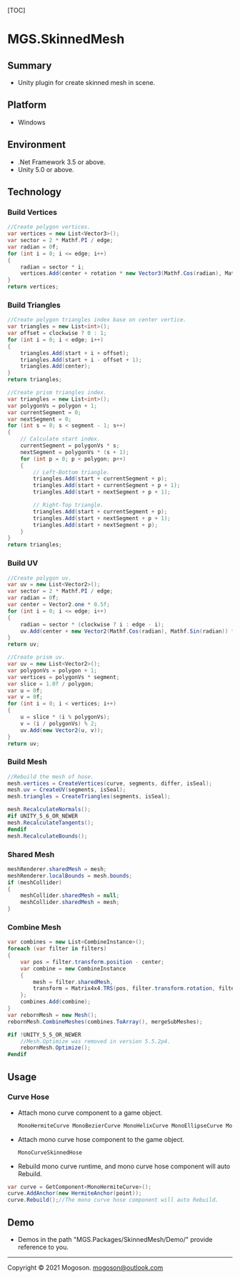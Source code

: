 [TOC]

# MGS.SkinnedMesh

## Summary

- Unity plugin for create skinned mesh in scene.

## Platform

- Windows

## Environment

- .Net Framework 3.5 or above.
- Unity 5.0 or above.

## Technology

### Build Vertices

```C#
//Create polygon vertices.
var vertices = new List<Vector3>();
var sector = 2 * Mathf.PI / edge;
var radian = 0f;
for (int i = 0; i <= edge; i++)
{
    radian = sector * i;
    vertices.Add(center + rotation * new Vector3(Mathf.Cos(radian), Mathf.Sin(radian)) * radius);
}
return vertices;
```

### Build Triangles

```C#
//Create polygon triangles index base on center vertice.
var triangles = new List<int>();
var offset = clockwise ? 0 : 1;
for (int i = 0; i < edge; i++)
{
    triangles.Add(start + i + offset);
    triangles.Add(start + i - offset + 1);
    triangles.Add(center);
}
return triangles;

//Create prism triangles index.
var triangles = new List<int>();
var polygonVs = polygon + 1;
var currentSegment = 0;
var nextSegment = 0;
for (int s = 0; s < segment - 1; s++)
{
    // Calculate start index.
    currentSegment = polygonVs * s;
    nextSegment = polygonVs * (s + 1);
    for (int p = 0; p < polygon; p++)
    {
        // Left-Bottom triangle.
        triangles.Add(start + currentSegment + p);
        triangles.Add(start + currentSegment + p + 1);
        triangles.Add(start + nextSegment + p + 1);

        // Right-Top triangle.
        triangles.Add(start + currentSegment + p);
        triangles.Add(start + nextSegment + p + 1);
        triangles.Add(start + nextSegment + p);
    }
}
return triangles;
```

### Build UV

```C#
//Create polygon uv.
var uv = new List<Vector2>();
var sector = 2 * Mathf.PI / edge;
var radian = 0f;
var center = Vector2.one * 0.5f;
for (int i = 0; i <= edge; i++)
{
    radian = sector * (clockwise ? i : edge - i);
    uv.Add(center + new Vector2(Mathf.Cos(radian), Mathf.Sin(radian)) * 0.5f);
}
return uv;

//Create prism uv.
var uv = new List<Vector2>();
var polygonVs = polygon + 1;
var vertices = polygonVs * segment;
var slice = 1.0f / polygon;
var u = 0f;
var v = 0f;
for (int i = 0; i < vertices; i++)
{
    u = slice * (i % polygonVs);
    v = (i / polygonVs) % 2;
    uv.Add(new Vector2(u, v));
}
return uv;
```

### Build Mesh

```C#
//Rebuild the mesh of hose.
mesh.vertices = CreateVertices(curve, segments, differ, isSeal);
mesh.uv = CreateUV(segments, isSeal);
mesh.triangles = CreateTriangles(segments, isSeal);

mesh.RecalculateNormals();
#if UNITY_5_6_OR_NEWER
mesh.RecalculateTangents();
#endif
mesh.RecalculateBounds();
```

### Shared Mesh

```C#
meshRenderer.sharedMesh = mesh;
meshRenderer.localBounds = mesh.bounds;
if (meshCollider)
{
    meshCollider.sharedMesh = null;
    meshCollider.sharedMesh = mesh;
}
```

### Combine Mesh

```C#
var combines = new List<CombineInstance>();
foreach (var filter in filters)
{
    var pos = filter.transform.position - center;
    var combine = new CombineInstance
    {
        mesh = filter.sharedMesh,
        transform = Matrix4x4.TRS(pos, filter.transform.rotation, filter.transform.lossyScale)
    };
    combines.Add(combine);
}
var rebornMesh = new Mesh();
rebornMesh.CombineMeshes(combines.ToArray(), mergeSubMeshes);

#if !UNITY_5_5_OR_NEWER
    //Mesh.Optimize was removed in version 5.5.2p4.
    rebornMesh.Optimize();
#endif
```

## Usage

### Curve Hose

- Attach mono curve component to a game object.

  ```tex
  MonoHermiteCurve MonoBezierCurve MonoHelixCurve MonoEllipseCurve MonoSinCurve
  ```

- Attach mono curve hose component to the game object.

  ```tex
  MonoCurveSkinnedHose
  ```

- Rebuild mono curve runtime, and mono curve hose component will auto Rebuild.

```C#
var curve = GetComponent<MonoHermiteCurve>();
curve.AddAnchor(new HermiteAnchor(point));
curve.Rebuild();//The mono curve hose component will auto Rebuild.
```

## Demo

- Demos in the path "MGS.Packages/SkinnedMesh/Demo/" provide reference to you.

------

Copyright © 2021 Mogoson.	mogoson@outlook.com